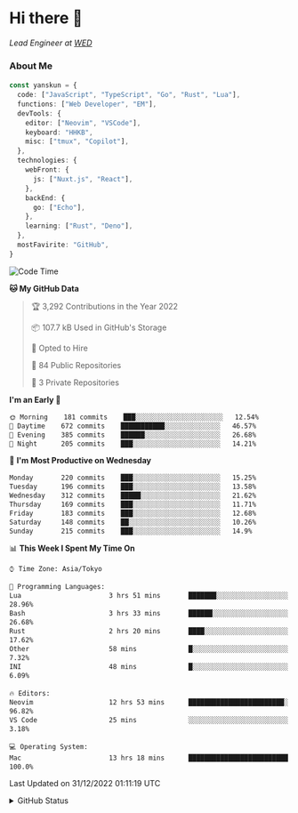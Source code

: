 # Hi there&nbsp;:wave:

_Lead Engineer at [WED](https://github.com/wedinc)_

### About Me

```ts
const yanskun = {
  code: ["JavaScript", "TypeScript", "Go", "Rust", "Lua"],
  functions: ["Web Developer", "EM"],
  devTools: {
    editor: ["Neovim", "VSCode"],
    keyboard: "HHKB",
    misc: ["tmux", "Copilot"],
  },
  technologies: {
    webFront: {
      js: ["Nuxt.js", "React"],
    },
    backEnd: {
      go: ["Echo"],
    },
    learning: ["Rust", "Deno"],
  },
  mostFavirite: "GitHub",
}
```

<!--START_SECTION:waka-->
![Code Time](http://img.shields.io/badge/Code%20Time-63%20hrs%2031%20mins-blue)

**🐱 My GitHub Data** 

> 🏆 3,292 Contributions in the Year 2022
 > 
> 📦 107.7 kB Used in GitHub's Storage 
 > 
> 💼 Opted to Hire
 > 
> 📜 84 Public Repositories 
 > 
> 🔑 3 Private Repositories  
 > 
**I'm an Early 🐤** 

```text
🌞 Morning    181 commits    ███░░░░░░░░░░░░░░░░░░░░░░   12.54% 
🌆 Daytime    672 commits    ███████████░░░░░░░░░░░░░░   46.57% 
🌃 Evening    385 commits    ██████░░░░░░░░░░░░░░░░░░░   26.68% 
🌙 Night      205 commits    ███░░░░░░░░░░░░░░░░░░░░░░   14.21%

```
📅 **I'm Most Productive on Wednesday** 

```text
Monday       220 commits    ███░░░░░░░░░░░░░░░░░░░░░░   15.25% 
Tuesday      196 commits    ███░░░░░░░░░░░░░░░░░░░░░░   13.58% 
Wednesday    312 commits    █████░░░░░░░░░░░░░░░░░░░░   21.62% 
Thursday     169 commits    ███░░░░░░░░░░░░░░░░░░░░░░   11.71% 
Friday       183 commits    ███░░░░░░░░░░░░░░░░░░░░░░   12.68% 
Saturday     148 commits    ██░░░░░░░░░░░░░░░░░░░░░░░   10.26% 
Sunday       215 commits    ███░░░░░░░░░░░░░░░░░░░░░░   14.9%

```


📊 **This Week I Spent My Time On** 

```text
⌚︎ Time Zone: Asia/Tokyo

💬 Programming Languages: 
Lua                      3 hrs 51 mins       ███████░░░░░░░░░░░░░░░░░░   28.96% 
Bash                     3 hrs 33 mins       ██████░░░░░░░░░░░░░░░░░░░   26.68% 
Rust                     2 hrs 20 mins       ████░░░░░░░░░░░░░░░░░░░░░   17.62% 
Other                    58 mins             █░░░░░░░░░░░░░░░░░░░░░░░░   7.32% 
INI                      48 mins             █░░░░░░░░░░░░░░░░░░░░░░░░   6.09%

🔥 Editors: 
Neovim                   12 hrs 53 mins      ████████████████████████░   96.82% 
VS Code                  25 mins             ░░░░░░░░░░░░░░░░░░░░░░░░░   3.18%

💻 Operating System: 
Mac                      13 hrs 18 mins      █████████████████████████   100.0%

```


 Last Updated on 31/12/2022 01:11:19 UTC
<!--END_SECTION:waka-->

<details>
<summary>GitHub Status</summary>
<picture>
  <source media="(prefers-color-scheme: dark)" srcset="https://raw.githubusercontent.com/yanskun/yanskun/master/profile-summary-card-output/nord_dark/0-profile-details.svg">
 <img src="https://raw.githubusercontent.com/yanskun/yanskun/master/profile-summary-card-output/default/0-profile-details.svg">
</picture>
<br>
<picture>
  <source media="(prefers-color-scheme: dark)" srcset="https://raw.githubusercontent.com/yanskun/yanskun/master/profile-summary-card-output/nord_dark/1-repos-per-language.svg">
 <img src="https://raw.githubusercontent.com/yanskun/yanskun/master/profile-summary-card-output/default/1-repos-per-language.svg">
</picture>
<picture>
  <source media="(prefers-color-scheme: dark)" srcset="https://raw.githubusercontent.com/yanskun/yanskun/master/profile-summary-card-output/nord_dark/2-most-commit-language.svg">
 <img src="https://raw.githubusercontent.com/yanskun/yanskun/master/profile-summary-card-output/default/2-most-commit-language.svg">
</picture>
<br>
<picture>
  <source media="(prefers-color-scheme: dark)" srcset="https://raw.githubusercontent.com/yanskun/yanskun/master/profile-summary-card-output/nord_dark/3-stats.svg">
 <img src="https://raw.githubusercontent.com/yanskun/yanskun/master/profile-summary-card-output/default/3-stats.svg">
</picture>
<picture>
  <source media="(prefers-color-scheme: dark)" srcset="https://raw.githubusercontent.com/yanskun/yanskun/master/profile-summary-card-output/nord_dark/4-productive-time.svg">
 <img src="https://raw.githubusercontent.com/yanskun/yanskun/master/profile-summary-card-output/default/4-productive-time.svg">
</picture>
</details>
